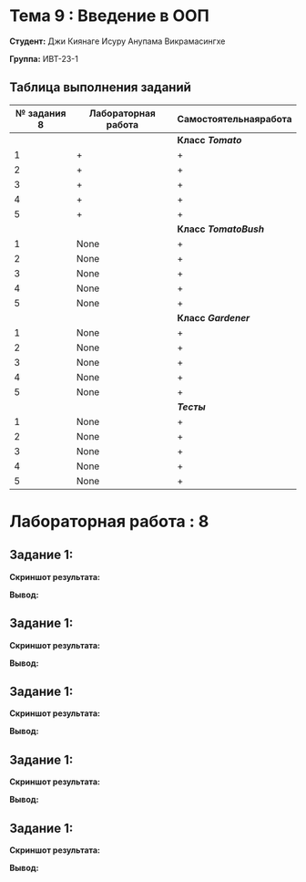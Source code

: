 # Тема 9 : Введение в ООП

**Студент:** Джи Киянаге Исуру Анупама Викрамасингхе

**Группа:** ИВТ-23-1

## Таблица выполнения заданий

| № задания 8 | Лабораторная работа | Самостоятельнаяработа |
|-----------|------------| -----------|
|  |  | **Класс _Tomato_** |
| 1 | + |+ |
| 2 | + |+ |
| 3 | + |+ |
| 4 | + |+ |
| 5 | + |+ |
|  |  | **Класс _TomatoBush_** |
| 1 | None |+ |
| 2 | None |+ |
| 3 | None |+ |
| 4 | None |+ |
| 5 | None |+ |
|  |  | **Класс _Gardener_** |
| 1 | None |+ |
| 2 | None |+ |
| 3 | None |+ |
| 4 | None |+ |
| 5 | None |+ |
|  |  | **_Тесты_** |
| 1 | None |+ |
| 2 | None |+ |
| 3 | None |+ |
| 4 | None |+ |
| 5 | None |+ |
# Лабораторная работа :  8

## Задание 1: 

**Скриншот результата:** 

**Вывод:**


## Задание 1: 

**Скриншот результата:** 

**Вывод:**


## Задание 1: 

**Скриншот результата:** 

**Вывод:**


## Задание 1: 

**Скриншот результата:** 

**Вывод:**


## Задание 1: 

**Скриншот результата:** 

**Вывод:**
